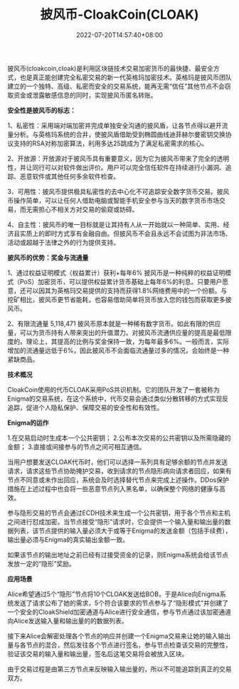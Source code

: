 ﻿---
weight: 
title: "披风币-CloakCoin(CLOAK)"
description: "披风币(cloakcoin,cloak)是利用区块链技术交易加密货币的最快捷、最安全方式，也是真正能创建完全私密交易的新一代英格玛加密技术"
date: 2022-07-20T14:57:40+08:00
lastmod: 2022-07-20T14:57:40+08:00
draft: false
authors: ["Simon"]
featuredImage: "pifengbi-cloakcoincloak.jpg"
link: "https://www.cloakcoin.com/cn/"
tags: ["数字代币","披风币-CloakCoin(CLOAK)"]
categories: ["navigation"]
navigation: ["数字代币"]
lightgallery: true
toc: true
pinned: false
recommend: false
recommend1: false
---
披风币(cloakcoin,cloak)是利用区块链技术交易加密货币的最快捷、最安全方式，也是真正能创建完全私密交易的新一代英格玛加密技术。英格玛是披风币团队建立的一个独特、高级、私密而安全的交易系统，能再无需“信任”其他节点不会窃取资金或泄露敏感信息的同时，实现披风币匿名转账。

**安全性是披风币的标志：**

1、私密性：采用端对端加密并完成单独安全沟通的披风盾，让各节点得以避开流量分析。与英格玛系统的合并，使披风盾借助受到椭圆曲线迪菲赫尔曼密钥交换协议支持的RSA对称加密算法，利用多达25跳成为了满足私密需求的核心。

2、开放源：开放源对于披风币具有重要意义，因为它为披风币带来了完全的透明性，并让同行可以对软件做出评价。用户可以完全信任软件在持续进行小漏洞、追踪、恶意软件或其他任何多余软件检查。

3、可用性：披风币提供极具私密性的去中心化不可追踪安全数字货币交易。披风币操作简单，可以让任何人借助电脑或智能手机安全参与当天的数字货币市场交易，而无需担心不相关方对交易的偷窥或妨碍。

4、自主性：披风币的唯一目标就是让其持有人从一开始就以一种简单、实用、经济且实质上的即时方式享有金融自由。但披风币不会且永远不会试图为非法市场、活动或超越于法律之外的行为提供支持。

**披风币的优势：奖金与流通量**

1、通过权益证明模式（权益累计）获利+每年6%
披风币是一种纯粹的权益证明模式（PoS）加密货币，可以提供权益累计货币基础上每年6%的利息。只要用户愿意，还可以因其为英格玛交易提供的支持而获得1.8%网络费用中的一个份额。与挖矿相比，披风币更节省能耗，也容易借助简单将货币放入您的钱包而获取更多披风币。

2、有限流通量 5,118,471
披风币原本就是一种稀有数字货币。如此有限的供应量，可以为货币持有人带来突出的升值潜力。对披风币流通供应量的提高是最低限度的。理论上，其提高的比例与奖金保持一致，为每年最多6%。一般而言，实际增加的流通量远低于6%，因此披风币不会面临流通量过多的情况，会始终是一种紧缺商品。

**技术概况**

CloakCoin使用的代币CLOAK采用PoS共识机制。它的团队开发了一套被称为Enigma的交易系统，在这个系统中，代币交易会通过类似分散转移的方式实现反追踪，促进个人隐私保护、保障交易的安全性和有效性。

**Enigma的运作**

1.在交易启动时生成本一个公共密钥；
2.公布本次交易的公共密钥以及所需隐藏的金额；
3.直接或间接参与的节点之间可相互通信。

当用户想要发送CLOAK代币时，他们可以选择一系列具有足够余额的节点并发送请求，请求这些节点协助掩护交易，收到请求的节点隐形病向请求者回应，如果有节点不同意或未作出回应，系统会及时选择替代节点来完成上述操作。DDos保护措施在上述过程中也会将一些恶意节点列入黑名单，以确保整个网络的健康与高效。

参与隐形交易的节点会通过ECDH技术来生成一个公共密钥，用于各个节点和主机之间进行怼成加密。当节点接受“隐形”请求时，它会提供一个输入量和输出量的数据列表，该节点提供的输入量必须大于或等于Enigma的发送金额（包括手续费），输出量必须与Enigma的真实输出金额一致。

如果该节点的输出地址之前已经有过接受资金的记录，则Enigma系统会给该节点发放一定的“隐形”奖励。

**应用场景**

Alice希望通过5个“隐形”节点将10个CLOAK发送给BOB，于是Alice向Enigma系统发送了请求公布了她的需求，5个符合该要求的节点参与了“隐形模式”并创建了一个安全的CloakShield加密通道与Alice进行安全通信，参与节点通过该加密通道向Alice发送输入量和输出量的的数据列表。

接下来Alice会解密处理各个节点的响应并创建一个Enigma交易来让她的输入输出量与各节点的混合，然后发往各个节点进行签名，参与节点检查该交易的完整性，验证该交易的输入量和输出量，签名后这笔交易将会被放入区块。

由于交易过程是由第三方节点来反映输入输出量的，所以不可能追踪到真正的交易双方。